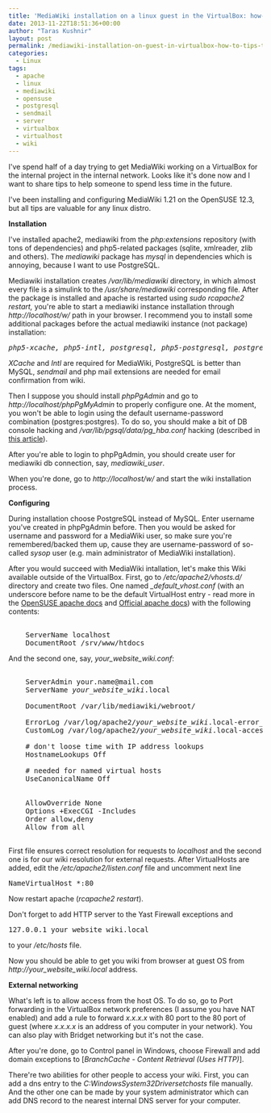 ```yaml
---
title: 'MediaWiki installation on a linux guest in the VirtualBox: how-to, tips & tricks'
date: 2013-11-22T18:51:36+00:00
author: "Taras Kushnir"
layout: post
permalink: /mediawiki-installation-on-guest-in-virtualbox-how-to-tips-tricks/
categories:
  - Linux
tags:
  - apache
  - linux
  - mediawiki
  - opensuse
  - postgresql
  - sendmail
  - server
  - virtualbox
  - virtualhost
  - wiki
---
```

I've spend half of a day trying to get MediaWiki working on a VirtualBox for the internal project in the internal network. Looks like it's done now and I want to share tips to help someone to spend less time in the future.

I've been installing and configuring MediaWiki 1.21 on the OpenSUSE 12.3, but all tips are valuable for any linux distro.

<!--more-->

**Installation**

I've installed apache2, mediawiki from the _php:extensions_ repository (with tons of dependencies) and php5-related packages (sqlite, xmlreader, zlib and others). The _mediawiki_ package has _mysql_ in dependencies which is annoying, because I want to use PostgreSQL.

Mediawiki installation creates _/var/lib/mediawiki_ directory, in which almost every file is a simulink to the _/usr/share/mediawiki_ corresponding file. After the package is installed and apache is restarted using _sudo rcapache2 restart,_ you're able to start a mediawiki instance installation through _http://localhost/w/_ path in your browser. I recommend you to install some additional packages before the actual mediawiki instance (not package) installation:

<pre><em>php5-xcache, php5-intl, postgresql, php5-postgresql, postgresql-server, sendmail, php5-pear-Mail</em></pre>

_XCache_ and _Intl_ are required for MediaWiki, PostgreSQL is better than MySQL, _sendmail_ and php mail extensions are needed for email confirmation from wiki.

Then I suppose you should install _phpPgAdmin_ and go to _http://localhost/phpPgMyAdmin_ to properly configure one. At the moment, you won't be able to login using the default username-password combination (postgres:postgres). To do so, you should make a bit of DB console hacking and _/var/lib/pgsql/data/pg_hba.conf_ hacking (described in <a href="http://blog.milczarek.it/2012/09/install-postgresql-on-opensuse-12-1/" target="_blank" class="broken_link">this article</a>).

After you're able to login to phpPgAdmin, you should create user for mediawiki db connection, say, _mediawiki_user_.

When you're done, go to _http://localhost/w/_ and start the wiki installation process.

**Configuring**

During installation choose PostgreSQL instead of MySQL. Enter username you've created in phpPgAdmin before. Then you would be asked for username and password for a MediaWiki user, so make sure you're remembered/backed them up, cause they are username-password of so-called _sysop_ user (e.g. main administrator of MediaWiki installation).

After you would succeed with MediaWiki intallation, let's make this Wiki available outside of the VirtualBox. First, go to _/etc/apache2/vhosts.d/_ directory and create two files. One named _\_default\_vhost.conf_ (with an underscore before name to be the default VirtualHost entry - read more in the <a href="http://activedoc.opensuse.org/book/opensuse-reference/chapter-20-the-apache-http-server" target="_blank" class="broken_link">OpenSUSE apache docs</a> and <a href="http://httpd.apache.org/docs/2.2/vhosts/" target="_blank">Official apache docs</a>) with the following contents:

<pre><VirtualHost *:80>
    ServerName localhost
    DocumentRoot /srv/www/htdocs
</VirtualHost></pre>

And the second one, say, _your\_website\_wiki.conf_:

<pre><VirtualHost *:80>
    ServerAdmin your.name@mail.com
    ServerName <em>your_website_wiki</em>.local

    DocumentRoot /var/lib/mediawiki/webroot/

    ErrorLog /var/log/apache2/<em>your_website_wiki</em>.local-error_log
    CustomLog /var/log/apache2/<em>your_website_wiki</em>.local-access_log combined

    # don't loose time with IP address lookups
    HostnameLookups Off

    # needed for named virtual hosts
    UseCanonicalName Off

    <Directory "/var/lib/mediawiki/webroot">
    AllowOverride None
    Options +ExecCGI -Includes
    Order allow,deny
    Allow from all
    </Directory>
</VirtualHost></pre>

First file ensures correct resolution for requests to _localhost_ and the second one is for our wiki resolution for external requests. After VirtualHosts are added, edit the _/etc/apache2/listen.conf_ file and uncomment next line

<pre>NameVirtualHost *:80</pre>

Now restart apache (_rcapache2 restart_).

Don't forget to add HTTP server to the Yast Firewall exceptions and

<pre>127.0.0.1 your_website_wiki.local</pre>

to your _/etc/hosts_ file.

Now you should be able to get you wiki from browser at guest OS from _http://your\_website\_wiki.local_ address.

**External networking**

What's left is to allow access from the host OS. To do so, go to Port forwarding in the VirtualBox network preferences (I assume you have NAT enabled) and add a rule to forward _x.x.x.x_ with 80 port to the 80 port of guest (where _x.x.x.x_ is an address of you computer in your network). You can also play with Bridget networking but it's not the case.

After you're done, go to Control panel in Windows, choose Firewall and add domain exceptions to [_BranchCache - Content Retrieval (Uses HTTP)_].

There're two abilities for other people to access your wiki. First, you can add a dns entry to the _C:WindowsSystem32Driversetchosts_ file manually. And the other one can be made by your system administrator which can add DNS record to the nearest internal DNS server for your computer.